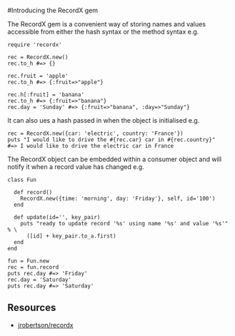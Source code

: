 #Introducing the RecordX gem

The RecordX gem is a convenient way of storing names and values accessible from either the hash syntax or the method syntax e.g.

    require 'recordx'

    rec = RecordX.new()
    rec.to_h #=> {}

    rec.fruit = 'apple'
    rec.to_h #=> {:fruit=>"apple"}

    rec.h[:fruit] = 'banana'
    rec.to_h #=> {:fruit=>"banana"}
    rec.day = 'Sunday' #=> {:fruit=>"banana", :day=>"Sunday"}

It can also ues a hash passed in when the object is initialised e.g.

    rec = RecordX.new({car: 'electric', country: 'France'})
    puts "I would like to drive the #{rec.car} car in #{rec.country}"
    #=> I would like to drive the electric car in France

The RecordX object can be embedded within a consumer object and will notify it when a record value has changed e.g.

    class Fun

      def record()
        RecordX.new({time: 'morning', day: 'Friday'}, self, id='100')
      end

      def update(id='', key_pair)
        puts "ready to update record '%s' using name '%s' and value '%s'" % \
          ([id] + key_pair.to_a.first)
      end
    end

    fun = Fun.new
    rec = fun.record
    puts rec.day #=> 'Friday'
    rec.day = 'Saturday'
    puts rec.day #=> 'Saturday'

## Resources

* [jrobertson/recordx](https://github.com/jrobertson/recordx)

